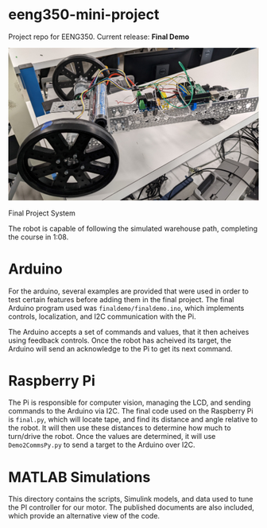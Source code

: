 # eeng350-mini-project

Project repo for EENG350. Current release: **Final Demo**



![](img/seed_robot.jpg)

Final Project System

The robot is capable of following the simulated warehouse path,
completing the course in 1:08. 

# Arduino

For the arduino, several examples are provided that were used in order to test 
certain features before adding them in the final project. The final Arduino
program used was `finaldemo/finaldemo.ino`, which implements controls, 
localization, and I2C communication with the Pi.

The Arduino accepts a set of commands and values, that it then acheives using 
feedback controls. Once the robot has acheived its target, the Arduino will send 
an acknowledge to the Pi to get its next command. 


# Raspberry Pi

The Pi is responsible for computer vision, managing the LCD, and 
sending commands to the Arduino via I2C. The final code used on the Raspberry Pi 
is `final.py`, which will locate tape, and find its distance and angle relative
to the robot. It will then use these distances to determine how much to turn/drive
the robot. Once the values are determined, it will use `Demo2CommsPy.py` to send a
target to the Arduino over I2C. 

# MATLAB Simulations

This directory contains the scripts, Simulink models, and data
used to tune the PI controller for our motor. The published documents
are also included, which provide an alternative view of the code.
